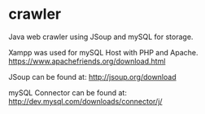 # crawler
Java web crawler using JSoup and mySQL for storage.

Xampp was used for mySQL Host with PHP and Apache.
https://www.apachefriends.org/download.html

JSoup can be found at:
http://jsoup.org/download

mySQL Connector can be found at:
http://dev.mysql.com/downloads/connector/j/
